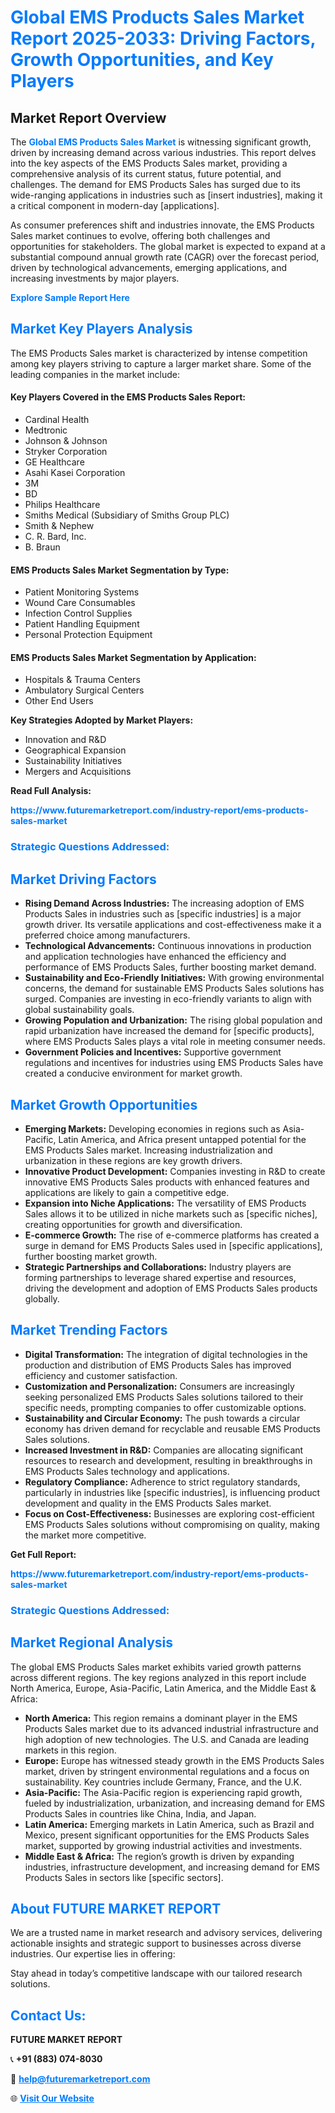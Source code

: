 <h1 style="color: #007BFF;">Global EMS Products Sales Market Report 2025-2033: Driving Factors, Growth Opportunities, and Key Players</h1>

<section id="overview">
<h2>Market Report Overview</h2>
<p>The <a href="https://www.futuremarketreport.com/industry-report/ems-products-sales-market" style="color: #007BFF; text-decoration: none;"><strong>Global EMS Products Sales Market</strong></a> is witnessing significant growth, driven by increasing demand across various industries. This report delves into the key aspects of the EMS Products Sales market, providing a comprehensive analysis of its current status, future potential, and challenges. The demand for EMS Products Sales has surged due to its wide-ranging applications in industries such as [insert industries], making it a critical component in modern-day [applications].</p>
<p>As consumer preferences shift and industries innovate, the EMS Products Sales market continues to evolve, offering both challenges and opportunities for stakeholders. The global market is expected to expand at a substantial compound annual growth rate (CAGR) over the forecast period, driven by technological advancements, emerging applications, and increasing investments by major players.</p>
</section>

<section id="overview">
<p><a href="https://www.futuremarketreport.com/request-sample/reportId=103884" style="color: #007BFF; text-decoration: none;"><strong>Explore Sample Report Here</strong></a></p>
</section>

<section id="key-players">
<h2 style="color: #007BFF;">Market Key Players Analysis</h2>
<p>The EMS Products Sales market is characterized by intense competition among key players striving to capture a larger market share. Some of the leading companies in the market include:</p>
<h4>Key Players Covered in the EMS Products Sales Report:</h4>
<ul><li>Cardinal Health</li><li>Medtronic</li><li>Johnson &amp; Johnson</li><li>Stryker Corporation</li><li>GE Healthcare</li><li>Asahi Kasei Corporation</li><li>3M</li><li>BD</li><li>Philips Healthcare</li><li>Smiths Medical (Subsidiary of Smiths Group PLC)</li><li>Smith &amp; Nephew</li><li>C. R. Bard, Inc.</li><li>B. Braun</li></ul>
<h4>EMS Products Sales Market Segmentation by Type:</h4>
<ul><li>Patient Monitoring Systems</li><li>Wound Care Consumables</li><li>Infection Control Supplies</li><li>Patient Handling Equipment</li><li>Personal Protection Equipment</li></ul>

<h4>EMS Products Sales Market Segmentation by Application:</h4>
<ul><li>Hospitals &amp; Trauma Centers</li><li>Ambulatory Surgical Centers</li><li>Other End Users</li></ul>
<p><strong>Key Strategies Adopted by Market Players:</strong></p>
<ul>
<li>Innovation and R&D</li>
<li>Geographical Expansion</li>
<li>Sustainability Initiatives</li>
<li>Mergers and Acquisitions</li>
</ul>
</section>

<section>
<p><strong>Read Full Analysis: </strong></p><a href="https://www.futuremarketreport.com/industry-report/ems-products-sales-market" style="color: #007BFF; text-decoration: none;"><strong>https://www.futuremarketreport.com/industry-report/ems-products-sales-market</strong></a>
<h3 style="color: #007BFF;">Strategic Questions Addressed:</h3>
</section>

<section id="driving-factors">
<h2 style="color: #007BFF;">Market Driving Factors</h2>
<ul>
<li><strong>Rising Demand Across Industries:</strong> The increasing adoption of EMS Products Sales in industries such as [specific industries] is a major growth driver. Its versatile applications and cost-effectiveness make it a preferred choice among manufacturers.</li>
<li><strong>Technological Advancements:</strong> Continuous innovations in production and application technologies have enhanced the efficiency and performance of EMS Products Sales, further boosting market demand.</li>
<li><strong>Sustainability and Eco-Friendly Initiatives:</strong> With growing environmental concerns, the demand for sustainable EMS Products Sales solutions has surged. Companies are investing in eco-friendly variants to align with global sustainability goals.</li>
<li><strong>Growing Population and Urbanization:</strong> The rising global population and rapid urbanization have increased the demand for [specific products], where EMS Products Sales plays a vital role in meeting consumer needs.</li>
<li><strong>Government Policies and Incentives:</strong> Supportive government regulations and incentives for industries using EMS Products Sales have created a conducive environment for market growth.</li>
</ul>
</section>

<section id="growth-opportunities">
<h2 style="color: #007BFF;">Market Growth Opportunities</h2>
<ul>
<li><strong>Emerging Markets:</strong> Developing economies in regions such as Asia-Pacific, Latin America, and Africa present untapped potential for the EMS Products Sales market. Increasing industrialization and urbanization in these regions are key growth drivers.</li>
<li><strong>Innovative Product Development:</strong> Companies investing in R&D to create innovative EMS Products Sales products with enhanced features and applications are likely to gain a competitive edge.</li>
<li><strong>Expansion into Niche Applications:</strong> The versatility of EMS Products Sales allows it to be utilized in niche markets such as [specific niches], creating opportunities for growth and diversification.</li>
<li><strong>E-commerce Growth:</strong> The rise of e-commerce platforms has created a surge in demand for EMS Products Sales used in [specific applications], further boosting market growth.</li>
<li><strong>Strategic Partnerships and Collaborations:</strong> Industry players are forming partnerships to leverage shared expertise and resources, driving the development and adoption of EMS Products Sales products globally.</li>
</ul>
</section>

<section id="trending-factors">
<h2 style="color: #007BFF;">Market Trending Factors</h2>
<ul>
<li><strong>Digital Transformation:</strong> The integration of digital technologies in the production and distribution of EMS Products Sales has improved efficiency and customer satisfaction.</li>
<li><strong>Customization and Personalization:</strong> Consumers are increasingly seeking personalized EMS Products Sales solutions tailored to their specific needs, prompting companies to offer customizable options.</li>
<li><strong>Sustainability and Circular Economy:</strong> The push towards a circular economy has driven demand for recyclable and reusable EMS Products Sales solutions.</li>
<li><strong>Increased Investment in R&D:</strong> Companies are allocating significant resources to research and development, resulting in breakthroughs in EMS Products Sales technology and applications.</li>
<li><strong>Regulatory Compliance:</strong> Adherence to strict regulatory standards, particularly in industries like [specific industries], is influencing product development and quality in the EMS Products Sales market.</li>
<li><strong>Focus on Cost-Effectiveness:</strong> Businesses are exploring cost-efficient EMS Products Sales solutions without compromising on quality, making the market more competitive.</li>
</ul>
</section>

<section>
<p><strong>Get Full Report: </strong></p><a href="https://www.futuremarketreport.com/industry-report/ems-products-sales-market" style="color: #007BFF; text-decoration: none;"><strong>https://www.futuremarketreport.com/industry-report/ems-products-sales-market</strong></a>
<h3 style="color: #007BFF;">Strategic Questions Addressed:</h3>
</section>


<section id="regional-analysis">
<h2 style="color: #007BFF;">Market Regional Analysis</h2>
<p>The global EMS Products Sales market exhibits varied growth patterns across different regions. The key regions analyzed in this report include North America, Europe, Asia-Pacific, Latin America, and the Middle East & Africa:</p>
<ul>
<li><strong>North America:</strong> This region remains a dominant player in the EMS Products Sales market due to its advanced industrial infrastructure and high adoption of new technologies. The U.S. and Canada are leading markets in this region.</li>
<li><strong>Europe:</strong> Europe has witnessed steady growth in the EMS Products Sales market, driven by stringent environmental regulations and a focus on sustainability. Key countries include Germany, France, and the U.K.</li>
<li><strong>Asia-Pacific:</strong> The Asia-Pacific region is experiencing rapid growth, fueled by industrialization, urbanization, and increasing demand for EMS Products Sales in countries like China, India, and Japan.</li>
<li><strong>Latin America:</strong> Emerging markets in Latin America, such as Brazil and Mexico, present significant opportunities for the EMS Products Sales market, supported by growing industrial activities and investments.</li>
<li><strong>Middle East & Africa:</strong> The region’s growth is driven by expanding industries, infrastructure development, and increasing demand for EMS Products Sales in sectors like [specific sectors].</li>
</ul>
</section>

<footer>
<h2 style="color: #007BFF;">About FUTURE MARKET REPORT</h2>
<p>We are a trusted name in market research and advisory services, delivering actionable insights and strategic support to businesses across diverse industries. Our expertise lies in offering:</p>

<p>Stay ahead in today’s competitive landscape with our tailored research solutions.</p>

<h2 style="color: #007BFF;">Contact Us:</h2>
<p><strong>FUTURE MARKET REPORT</strong></p>
<p>📞 <strong>+91 (883) 074-8030</strong></p>
<p>📧 <strong><a href="mailto:help@futuremarketreport.com" style="color: #007BFF;">help@futuremarketreport.com</a></strong></p>
<p>🌐 <strong><a href="https://www.futuremarketreport.com/" style="color: #007BFF;">Visit Our Website</a></strong></p>
</footer>